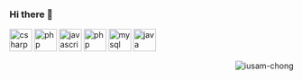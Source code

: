 ### Hi there 👋

<!--
<p align="left">
-->
  <img src="https://devicons.github.io/devicon/devicon.git/icons/csharp/csharp-original.svg" alt="csharp" width="40" height="40"/> 
  
  <img src="https://devicons.github.io/devicon/devicon.git/icons/php/php-original.svg" alt="php" width="40" height="40"/>
  
  <img src="https://devicons.github.io/devicon/devicon.git/icons/javascript/javascript-original.svg" alt="javascript" width="40" height="40"/> 
  
  
  <img src="https://devicons.github.io/devicon/devicon.git/icons/php/php-original.svg" alt="php" width="40" height="40"/>
  
  <img src="https://devicons.github.io/devicon/devicon.git/icons/mysql/mysql-original-wordmark.svg" alt="mysql" width="40" height="40"/> 
  
  <img src="https://devicons.github.io/devicon/devicon.git/icons/java/java-original-wordmark.svg" alt="java" width="40" height="40"/> 
  
<!--  
</p>-->

<p align="right"> <img src="https://komarev.com/ghpvc/?username=iusam-chong" alt="iusam-chong" /> </p>

<!--
**iusam-chong/iusam-chong** is a ✨ _special_ ✨ repository because its `README.md` (this file) appears on your GitHub profile.

Here are some ideas to get you started:

- 🔭 I’m currently working on ...
- 🌱 I’m currently learning ...
- 👯 I’m looking to collaborate on ...
- 🤔 I’m looking for help with ...
- 💬 Ask me about ...
- 📫 How to reach me: ...
- 😄 Pronouns: ...
- ⚡ Fun fact: ...
-->
